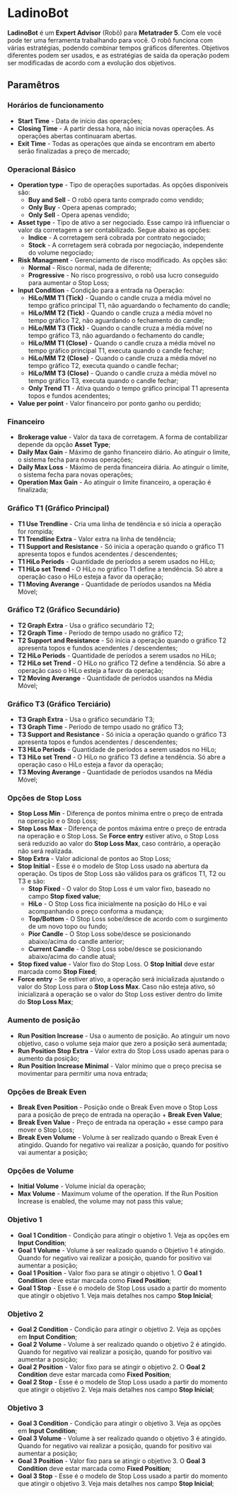 # LadinoBot
**LadinoBot** é um **Expert Advisor** (Robô) para **Metatrader 5**. 
Com ele você pode ter uma ferramenta trabalhando para você. O robô funciona com várias estratégias, podendo 
combinar tempos gráficos diferentes. Objetivos diferentes podem ser usados, e as estratégias de saída da 
operação podem ser modificadas de acordo com a evolução dos objetivos.

## Paramêtros

### Horários de funcionamento

- **Start Time** - Data de início das operações;
- **Closing Time** - A partir dessa hora, não inicia novas operações. As operações abertas continuaram abertas.
- **Exit Time** - Todas as operações que ainda se encontram em aberto serão finalizadas a preço de mercado;

### Operacional Básico

- **Operation type** - Tipo de operações suportadas. As opções disponíveis são:
    * **Buy and Sell** - O robô opera tanto comprado como vendido;
    * **Only Buy** - Opera apenas comprado;
    * **Only Sell** - Opera apenas vendido;
- **Asset type** - Tipo de ativo a ser negociado. Esse campo irá influenciar o valor da corretagem a ser contabilizado. Segue abaixo as opções:
    * **Indice** - A corretagem será cobrada por contrato negociado;
    * **Stock** - A corretagem será cobrada por negociação, independente do volume negociado;
- **Risk Managment** - Gerenciamento de risco modificado. As opções são:
    * **Normal** - Risco normal, nada de diferente;
    * **Progressive** - No risco progressivo, o robô usa lucro conseguido para aumentar o Stop Loss;
- **Input Condition** - Condição para a entrada na Operação:
    * **HiLo/MM T1 (Tick)** - Quando o candle cruza a média móvel no tempo gráfico principal T1, não aguardando o fechamento do candle;
    * **HiLo/MM T2 (Tick)** - Quando o candle cruza a média móvel no tempo gráfico T2, não aguardando o fechamento do candle;
    * **HiLo/MM T3 (Tick)** - Quando o candle cruza a média móvel no tempo gráfico T3, não aguardando o fechamento do candle;
    * **HiLo/MM T1 (Close)** - Quando o candle cruza a média móvel no tempo gráfico principal T1, executa quando o candle fechar;
    * **HiLo/MM T2 (Close)** - Quando o candle cruza a média móvel no tempo gráfico T2, executa quando o candle fechar;
    * **HiLo/MM T3 (Close)** - Quando o candle cruza a média móvel no tempo gráfico T3, executa quando o candle fechar;
    * **Only Trend T1** - Ativa quando o tempo gráfico principal T1 apresenta topos e fundos acendentes;
- **Value per point** - Valor financeiro por ponto ganho ou perdido;
    
### Financeiro
- **Brokerage value** - Valor da taxa de corretagem. A forma de contabilizar depende da opção **Asset Type**;
- **Daily Max Gain** - Máximo de ganho financeiro diário. Ao atinguir o limite, o sistema fecha para novas operações;
- **Daily Max Loss** - Máximo de perda financeira diária. Ao atinguir o limite, o sistema fecha para novas operações;
- **Operation Max Gain** - Ao atinguir o limite financeiro, a operação é finalizada;

### Gráfico T1 (Gráfico Principal)
- **T1 Use Trendline** - Cria uma linha de tendência e só inicia a operação for rompida;
- **T1 Trendline Extra** - Valor extra na linha de tendência;
- **T1 Support and Resistance** - Só inicia a operação quando o gráfico T1 apresenta topos e fundos acendentes / descendentes;
- **T1 HiLo Periods** - Quantidade de períodos a serem usados no HiLo;
- **T1 HiLo set Trend** - O HiLo no gráfico T1 define a tendência. Só abre a operação caso o HiLo esteja a favor da operação;
- **T1 Moving Averange** - Quantidade de períodos usandos na Média Móvel;

### Gráfico T2 (Gráfico Secundário)
- **T2 Graph Extra** - Usa o gráfico secundário T2;
- **T2 Graph Time** - Período de tempo usado no gráfico T2;
- **T2 Support and Resistance** - Só inicia a operação quando o gráfico T2 apresenta topos e fundos acendentes / descendentes;
- **T2 HiLo Periods** - Quantidade de períodos a serem usados no HiLo;
- **T2 HiLo set Trend** - O HiLo no gráfico T2 define a tendência. Só abre a operação caso o HiLo esteja a favor da operação;
- **T2 Moving Averange** - Quantidade de períodos usandos na Média Móvel;

### Gráfico T3 (Gráfico Terciário)
- **T3 Graph Extra** - Usa o gráfico secundário T3;
- **T3 Graph Time** - Período de tempo usado no gráfico T3;
- **T3 Support and Resistance** - Só inicia a operação quando o gráfico T3 apresenta topos e fundos acendentes / descendentes;
- **T3 HiLo Periods** - Quantidade de períodos a serem usados no HiLo;
- **T3 HiLo set Trend** - O HiLo no gráfico T3 define a tendência. Só abre a operação caso o HiLo esteja a favor da operação;
- **T3 Moving Averange** - Quantidade de períodos usandos na Média Móvel;

### Opções de Stop Loss
- **Stop Loss Min** - Diferença de pontos mínima entre o preço de entrada na operação e o Stop Loss;
- **Stop Loss Max** - Diferença de pontos máxima entre o preço de entrada na operação e o Stop Loss. Se **Force entry** estiver ativo, o Stop Loss será reduzido ao valor do **Stop Loss Max**, caso contrário, a operação não será realizada.
- **Stop Extra** - Valor adicional de pontos ao Stop Loss;
- **Stop Initial** - Esse é o modelo de Stop Loss usado na abertura da operação. Os tipos de Stop Loss são válidos para os gráficos T1, T2 ou T3 e são:
    * **Stop Fixed** - O valor do Stop Loss é um valor fixo, baseado no campo **Stop fixed value**;
    * **HiLo** - O Stop Loss fica inicialmente na posição do HiLo e vai acompanhando o preço conforma a mudança;
    * **Top/Bottom** - O Stop Loss sobe/desce de acordo com o surgimento de um novo topo ou fundo;
    * **Pior Candle** - O Stop Loss sobe/desce se posicionando abaixo/acima do candle anterior;
    * **Current Candle** - O Stop Loss sobe/desce se posicionando abaixo/acima do candle atual;
- **Stop fixed value** - Valor fixo do Stop Loss. O <strong>Stop Initial</strong> deve estar marcada como **Stop Fixed**;
- **Force entry** - Se estiver ativo, a operação será inicializada ajustando o valor do Stop Loss para o **Stop Loss Max**. Caso não esteja ativo, só inicializará a operação se o valor do Stop Loss estiver dentro do limite do **Stop Loss Max**;

### Aumento de posição
- **Run Position Increase** - Usa o aumento de posição. Ao atinguir um novo objetivo, caso o volume seja maior que zero a posição será aumentada;
- **Run Position Stop Extra** - Valor extra do Stop Loss usado apenas para o aumento da posição;
- **Run Position Increase Minimal** - Valor mínimo que o preço precisa se movimentar para permitir uma nova entrada;

### Opções de Break Even
- **Break Even Position** - Posição onde o Break Even move o Stop Loss para a posição de preço de entrada na operação + **Break Even Value**;
- **Break Even Value** - Preço de entrada na operação + esse campo para mover o Stop Loss;
- **Break Even Volume** - Volume à ser realizado quando o Break Even é atingido. Quando for negativo vai realizar a posição, quando for positivo vai aumentar a posição;

### Opções de Volume
- **Initial Volume** - Volume inicial da operação;
- **Max Volume** - Maximum volume of the operation. If the Run Position Increase is enabled, the volume may not pass this value;

### Objetivo 1
- **Goal 1 Condition** - Condição para atingir o objetivo 1. Veja as opções em **Input Condition**;
- **Goal 1 Volume** - Volume à ser realizado quando o Objetivo 1 é atingido. Quando for negativo vai realizar a posição, quando for positivo vai aumentar a posição;
- **Goal 1 Position** - Valor fixo para se atingir o objetivo 1. O **Goal 1 Condition** deve estar marcada como **Fixed Position**;
- **Goal 1 Stop** - Esse é o modelo de Stop Loss usado a partir do momento que atingir o objetivo 1. Veja mais detalhes nos campo **Stop Inicial**;

### Objetivo 2
- **Goal 2 Condition** - Condição para atingir o objetivo 2. Veja as opções em **Input Condition**;
- **Goal 2 Volume** - Volume à ser realizado quando o objetivo 2 é atingido. Quando for negativo vai realizar a posição, quando for positivo vai aumentar a posição;
- **Goal 2 Position** - Valor fixo para se atingir o objetivo 2. O **Goal 2 Condition** deve estar marcada como **Fixed Position**;
- **Goal 2 Stop** - Esse é o modelo de Stop Loss usado a partir do momento que atingir o objetivo 2. Veja mais detalhes nos campo **Stop Inicial**;

### Objetivo 3
- **Goal 3 Condition** - Condição para atingir o objetivo 3. Veja as opções em **Input Condition**;
- **Goal 3 Volume** - Volume à ser realizado quando o objetivo 3 é atingido. Quando for negativo vai realizar a posição, quando for positivo vai aumentar a posição;
- **Goal 3 Position** - Valor fixo para se atingir o objetivo 3. O <strong>Goal 3 Condition</strong> deve estar marcada como **Fixed Position**;
- **Goal 3 Stop** - Esse é o modelo de Stop Loss usado a partir do momento que atingir o objetivo 3. Veja mais detalhes nos campo **Stop Inicial**;




 
